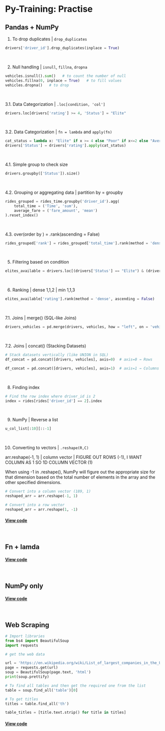 # Py-Training: Practise

## Pandas + NumPy
1. To drop duplicates | `drop_duplicates`
```python
drivers['driver_id'].drop_duplicates(inplace = True)
```
<br/>

2. Null handling | `isnull`, `fillna`, `dropna`
```python
vehicles.isnull().sum()   # to count the number of null
vehicles.fillna(0, inplace = True)   # to fill values
vehicles.dropna()   # to drop
```
<br/>

3.1. Data Categorization | `.loc[condition, 'col']`
```python
drivers.loc[drivers['rating'] >= 4, 'Status'] = "Elite"
```
<br/>

3.2. Data Categorization | `fn = lambda` and `apply(fn)`
```python
cat_status = lambda x: "Elite" if x >= 4 else "Poor" if x<=2 else "Average"
drivers['Status'] = drivers['rating'].apply(cat_status)
```
<br/>

4.1. Simple group to check size
```python
drivers.groupby(['Status']).size()
```
<br/>

4.2. Grouping or aggregating data | partition by = groupby
```python
rides_grouped = rides_time.groupby('driver_id').agg(
    total_time = ('Time', 'sum'),
    average_fare = ('fare_amount', 'mean')
).reset_index()
```
<br/>

4.3. over(order by ) = .rank(ascending = False)
```python
rides_grouped['rank'] = rides_grouped['total_time'].rank(method = 'dense', ascending = False)
```
<br/>

5. Filtering based on condition
```python
elites_available = drivers.loc[(drivers['Status'] == "Elite") & (drivers['available'] == True)]
```
<br/>

6. Ranking | dense 1,1,2 | min 1,1,3
```python
elites_available['rating'].rank(method = 'dense', ascending = False)
```
<br/>

7.1. Joins | merge() (SQL-like Joins)
```python
drivers_vehicles = pd.merge(drivers, vehicles, how = "left", on = 'vehicle_id')
```
<br/>

7.2. Joins | concat() (Stacking Datasets)
```python
# Stack datasets vertically (like UNION in SQL)
df_concat = pd.concat([drivers, vehicles], axis=0)  # axis=0 → Rows

df_concat = pd.concat([drivers, vehicles], axis=1)  # axis=1 → Columns
```
<br/>

8. Finding index
```python
# Find the row index where driver_id is 2
index = rides[rides['driver_id'] == 2].index
```
<br/>

9. NumPy | Reverse a list
```python
u_col_list[:10][::-1]
```
<br/>

10. Converting to vectors | `.reshape(R,C)`

arr.reshape(-1, 1) | column vector | FIGURE OUT ROWS (-1), I WANT COLUMN AS 1 SO 1D COLUMN VECTOR (1) <br/>

When using -1 in .reshape(), NumPy will figure out the appropriate size for that dimension based on the total number of elements in the array and the other specified dimensions.
```python
# Convert into a column vector (189, 1)
reshaped_arr = arr.reshape(-1, 1)
```

```python
# Convert into a row vector
reshaped_arr = arr.reshape(1, -1)
```

#### [View code](https://github.com/s1dewalker/py-training/blob/main/py_Training.ipynb)
<br/>

## Fn + lamda

#### [View code](https://github.com/s1dewalker/py-training/blob/main/py_training_fn_lmbda.ipynb)
<br/>

## NumPy only

#### [View code](https://github.com/s1dewalker/py-training/blob/main/numpy.ipynb)
<br/>

## Web Scraping
```python
# Import libraries
from bs4 import BeautifulSoup
import requests
```

```python
# get the web data

url = 'https://en.wikipedia.org/wiki/List_of_largest_companies_in_the_United_States_by_revenue'
page = requests.get(url)
soup = BeautifulSoup(page.text, 'html')
print(soup.prettify)
```
```python
# To find all tables and then get the required one from the list
table = soup.find_all('table')[0]
```
```python
# To get titles
titles = table.find_all('th')

table_titles = [title.text.strip() for title in titles]
```

#### [View code](https://github.com/s1dewalker/py-training/blob/main/Web_Scraping.ipynb)

